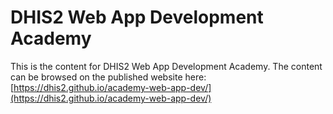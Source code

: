 # DHIS2 Web App Development Academy

This is the content for DHIS2 Web App Development Academy. The content can be browsed on the published website here: [https://dhis2.github.io/academy-web-app-dev/](https://dhis2.github.io/academy-web-app-dev/)